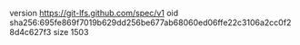 version https://git-lfs.github.com/spec/v1
oid sha256:695fe869f7019b629dd256be677ab68060ed06ffe22c3106a2cc0f28d4c627f3
size 1503
